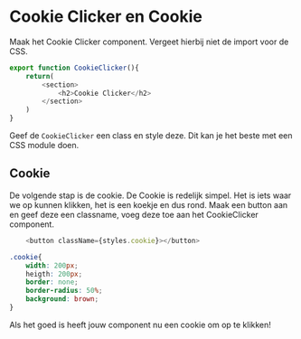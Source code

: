 # Cookie Clicker en Cookie

Maak het Cookie Clicker component. Vergeet hierbij niet de import voor de CSS.

```js
export function CookieClicker(){
    return(
        <section>
            <h2>Cookie Clicker</h2>
        </section>
    )
}
```

Geef de `CookieClicker` een class en style deze. Dit kan je het beste met een CSS module doen.


## Cookie
De volgende stap is de cookie. De Cookie is redelijk simpel. Het is iets waar we op kunnen klikken, het is een koekje en dus rond.
Maak een button aan en geef deze een classname, voeg deze toe aan het CookieClicker component.

```js
    <button className={styles.cookie}></button>
```

```css
.cookie{
    width: 200px;
    heigth: 200px;
    border: none;
    border-radius: 50%;
    background: brown;
}
```
Als het goed is heeft jouw component nu een cookie om op te klikken!
